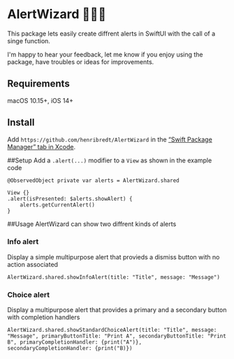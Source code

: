# AlertWizard 🧙🏻‍♂️

This package lets easily create diffrent alerts in SwiftUI with the call of a singe function.

I'm happy to hear your feedback, let me know if you enjoy using the package, have troubles or ideas for improvements. 

## Requirements

macOS 10.15+, iOS 14+

## Install

Add `https://github.com/henribredt/AlertWizard` in the [“Swift Package Manager” tab in Xcode](https://developer.apple.com/documentation/xcode/adding_package_dependencies_to_your_app).

##Setup
Add a `.alert(...)` modifier to a `View` as shown in the example code
```
@ObservedObject private var alerts = AlertWizard.shared

View {}
.alert(isPresented: $alerts.showAlert) {
    alerts.getCurrentAlert()
}
```

##Usage
AlertWizard can show two diffrent kinds of alerts

### Info alert
Display a simple multipurpose alert that provieds a dismiss button with no action associated
```
AlertWizard.shared.showInfoAlert(title: "Title", message: "Message")
```

### Choice alert
Display a multipurpose alert that provides a primary and a secondary button with completion handlers
```
AlertWizard.shared.showStandardChoiceAlert(title: "Title", message: "Message", primaryButtonTitle: "Print A", secondaryButtonTitle: "Print B", primaryCompletionHandler: {print("A")}, secondaryCompletionHandler: {print("B)})
```
